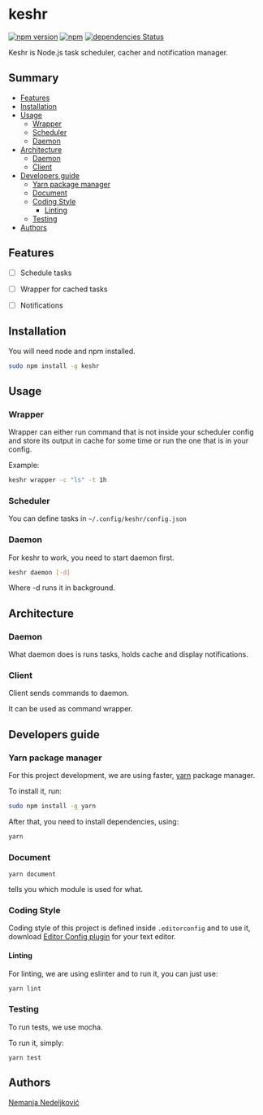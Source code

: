 # keshr

[![npm version](https://badge.fury.io/js/keshr.svg)](https://badge.fury.io/js/keshr)
[![npm](https://img.shields.io/npm/dt/keshr.svg)](https://www.npmjs.com/package/keshr)
[![dependencies Status](https://david-dm.org/nemanjan00/keshr/status.svg)](https://david-dm.org/nemanjan00/keshr)

Keshr is Node.js task scheduler, cacher and notification manager.

## Summary

<!-- vim-markdown-toc GFM -->

* [Features](#features)
* [Installation](#installation)
* [Usage](#usage)
	* [Wrapper](#wrapper)
	* [Scheduler](#scheduler)
	* [Daemon](#daemon)
* [Architecture](#architecture)
	* [Daemon](#daemon-1)
	* [Client](#client)
* [Developers guide](#developers-guide)
	* [Yarn package manager](#yarn-package-manager)
	* [Document](#document)
	* [Coding Style](#coding-style)
		* [Linting](#linting)
	* [Testing](#testing)
* [Authors](#authors)

<!-- vim-markdown-toc -->

## Features

 * [ ] Schedule tasks

 * [ ] Wrapper for cached tasks

 * [ ] Notifications

## Installation

You will need node and npm installed. 

```bash
sudo npm install -g keshr
```

## Usage

### Wrapper

Wrapper can either run command that is not inside your scheduler config and store its output in cache for some time or run the one that is in your config. 

Example: 

```bash
keshr wrapper -c "ls" -t 1h
```

### Scheduler

You can define tasks in ``~/.config/keshr/config.json``

### Daemon

For keshr to work, you need to start daemon first. 

```bash
keshr daemon [-d]
```

Where -d runs it in background. 

## Architecture

### Daemon

What daemon does is runs tasks, holds cache and display notifications.

### Client

Client sends commands to daemon. 

It can be used as command wrapper. 

## Developers guide

### Yarn package manager

For this project development, we are using faster, [yarn](https://yarnpkg.com/lang/en/) package manager. 

To install it, run: 

```bash
sudo npm install -g yarn
```

After that, you need to install dependencies, using: 

```bash
yarn
```

### Document

```
yarn document
```

tells you which module is used for what. 

### Coding Style

Coding style of this project is defined inside ``.editorconfig`` and to use it, download [Editor Config plugin](https://editorconfig.org/) for your text editor. 

#### Linting

For linting, we are using eslinter and to run it, you can just use: 

```bash
yarn lint
```

### Testing

To run tests, we use mocha. 

To run it, simply: 

```
yarn test
```

## Authors

[Nemanja Nedeljković](https://nemanja.top/)

